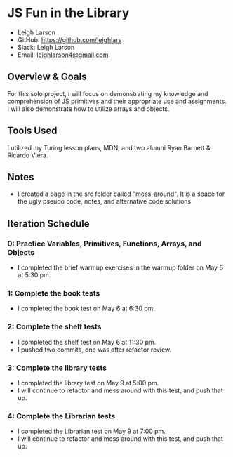 # JS Fun in the Library

- Leigh Larson
- GitHub: https://github.com/leighlars
- Slack: Leigh Larson
- Email: leighlarson4@gmail.com

## Overview & Goals
For this solo project, I will focus on demonstrating my knowledge and comprehension of JS primitives and their appropriate use and assignments. I will also demonstrate how to utilize arrays and objects.

## Tools Used
I utilized my Turing lesson plans, MDN, and two alumni Ryan Barnett & Ricardo Viera.

## Notes
  - I created a page in the src folder called "mess-around". It is a space for the ugly pseudo code, notes, and alternative code solutions

## Iteration Schedule

### 0: Practice Variables, Primitives, Functions, Arrays, and Objects
  - I completed the brief warmup exercises in the warmup folder on May 6 at 5:30 pm.

### 1: Complete the book tests
  - I completed the book test on May 6 at 6:30 pm.

### 2: Complete the shelf tests
  - I completed the shelf test on May 6 at 11:30 pm.
  - I pushed two commits, one was after refactor review.

### 3: Complete the library tests
  - I completed the library test on May 9 at 5:00 pm.
  - I will continue to refactor and mess around with this test, and push that up.  

### 4: Complete the Librarian tests
  - I completed the Librarian test on May 9 at 7:00 pm.
  - I will continue to refactor and mess around with this test, and push that up.  
